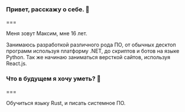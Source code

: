 ### Привет, расскажу о себе. 👋
===

Меня зовут Максим, мне 16 лет.

Занимаюсь разработкой различного рода ПО, от обычных десктоп программ используя платформу .NET, до скриптов и ботов на языке Python.
Так же начинаю заниматься версткой сайтов, используя React.js.

### Что в будущем я хочу уметь? 🤔
===

Обучиться языку Rust, и писать системное ПО.


<!--
**mentolaasc/mentolaasc** is a ✨ _special_ ✨ repository because its `README.md` (this file) appears on your GitHub profile.

Here are some ideas to get you started:

- 🔭 I’m currently working on ...
- 🌱 I’m currently learning ...
- 👯 I’m looking to collaborate on ...
- 🤔 I’m looking for help with ...
- 💬 Ask me about ...
- 📫 How to reach me: ...
- 😄 Pronouns: ...
- ⚡ Fun fact: ...
-->
